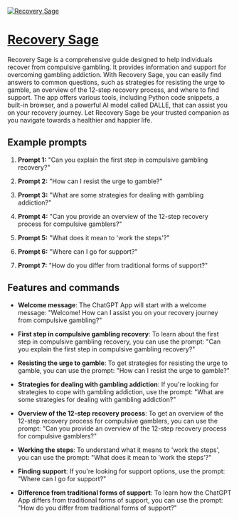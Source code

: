 [![Recovery Sage](https://files.oaiusercontent.com/file-DcpdjnkeF9LYixYtILYdKhRV?se=2123-10-18T10%3A06%3A49Z&sp=r&sv=2021-08-06&sr=b&rscc=max-age%3D31536000%2C%20immutable&rscd=attachment%3B%20filename%3Dd365a227-4975-4768-9feb-1f4fc1646ce4.png&sig=TYtHa6OceTiznAj1eeG2DdXmN9Nra6uLAZnA2wlEzwM%3D)](https://chat.openai.com/g/g-y2afOyuCd-recovery-sage)

# [Recovery Sage](https://chat.openai.com/g/g-y2afOyuCd-recovery-sage)

Recovery Sage is a comprehensive guide designed to help individuals recover from compulsive gambling. It provides information and support for overcoming gambling addiction. With Recovery Sage, you can easily find answers to common questions, such as strategies for resisting the urge to gamble, an overview of the 12-step recovery process, and where to find support. The app offers various tools, including Python code snippets, a built-in browser, and a powerful AI model called DALLE, that can assist you on your recovery journey. Let Recovery Sage be your trusted companion as you navigate towards a healthier and happier life.

## Example prompts

1. **Prompt 1:** "Can you explain the first step in compulsive gambling recovery?"

2. **Prompt 2:** "How can I resist the urge to gamble?"

3. **Prompt 3:** "What are some strategies for dealing with gambling addiction?"

4. **Prompt 4:** "Can you provide an overview of the 12-step recovery process for compulsive gamblers?"

5. **Prompt 5:** "What does it mean to 'work the steps'?"

6. **Prompt 6:** "Where can I go for support?"

7. **Prompt 7:** "How do you differ from traditional forms of support?"

## Features and commands

- **Welcome message**: The ChatGPT App will start with a welcome message: "Welcome! How can I assist you on your recovery journey from compulsive gambling?"

- **First step in compulsive gambling recovery**: To learn about the first step in compulsive gambling recovery, you can use the prompt: "Can you explain the first step in compulsive gambling recovery?"

- **Resisting the urge to gamble**: To get strategies for resisting the urge to gamble, you can use the prompt: "How can I resist the urge to gamble?"

- **Strategies for dealing with gambling addiction**: If you're looking for strategies to cope with gambling addiction, use the prompt: "What are some strategies for dealing with gambling addiction?"

- **Overview of the 12-step recovery process**: To get an overview of the 12-step recovery process for compulsive gamblers, you can use the prompt: "Can you provide an overview of the 12-step recovery process for compulsive gamblers?"

- **Working the steps**: To understand what it means to 'work the steps', you can use the prompt: "What does it mean to 'work the steps'?"

- **Finding support**: If you're looking for support options, use the prompt: "Where can I go for support?"

- **Difference from traditional forms of support**: To learn how the ChatGPT App differs from traditional forms of support, you can use the prompt: "How do you differ from traditional forms of support?"